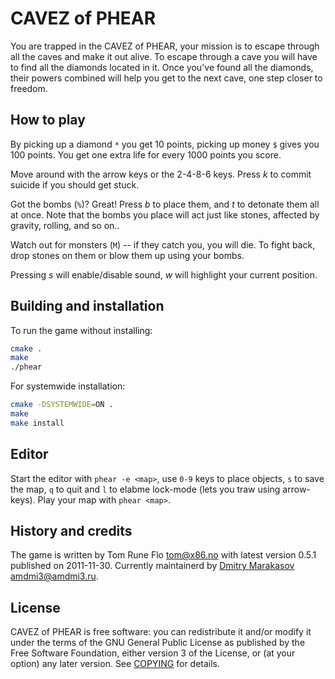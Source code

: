 # CAVEZ of PHEAR

You are trapped in the CAVEZ of PHEAR, your mission is to escape
through all the caves and make it out alive. To escape through a
cave you will have to find all the diamonds located in it. Once
you've found all the diamonds, their powers combined will help you
get to the next cave, one step closer to freedom.

## How to play

By picking up a diamond `*` you get 10 points, picking up money `$`
gives you 100 points. You get one extra life for every 1000 points
you score.

Move around with the arrow keys or the 2-4-8-6 keys. Press *k* to 
commit suicide if you should get stuck.

Got the bombs (`%`)? Great! Press *b* to place them, and *t* to detonate
them all at once. Note that the bombs you place will act just like
stones, affected by gravity, rolling, and so on..

Watch out for monsters (`M`) -- if they catch you, you will die. To
fight back, drop stones on them or blow them up using your bombs.

Pressing *s* will enable/disable sound, *w* will highlight your
current position.

## Building and installation

To run the game without installing:

```sh
cmake .
make
./phear
```

For systemwide installation:

```sh
cmake -DSYSTEMWIDE=ON .
make
make install
```

## Editor

Start the editor with `phear -e <map>`, use `0-9` keys to place
objects, `s` to save the map, `q` to quit and `l` to elabme lock-mode
(lets you traw using arrow-keys). Play your map with `phear <map>`.

## History and credits

The game is written by Tom Rune Flo <tom@x86.no> with latest version
0.5.1 published on 2011-11-30. Currently maintainerd by [Dmitry
Marakasov](https://github.com/AMDmi3) <amdmi3@amdmi3.ru>.

## License

CAVEZ of PHEAR is free software: you can redistribute it and/or 
modify it under the terms of the GNU General Public License as
published by the Free Software Foundation, either version 3 of the
License, or (at your option) any later version. See [COPYING](COPYING)
for details.
